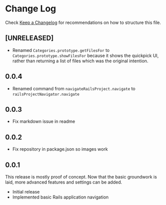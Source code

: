 # Change Log
Check [Keep a Changelog](http://keepachangelog.com/) for recommendations on how to structure this file.

## [UNRELEASED]
* Renamed `Categories.prototype.getFilesFor` to 
  `Categories.prototype.showFilesFor` because it shows the quickpick UI, rather
  than returning a list of files which was the original intention.

## 0.0.4
* Renamed command from `navigateRailsProject.navigate` to `railsProjectNavigator.navigate`

## 0.0.3
* Fix markdown issue in readme

## 0.0.2
* Fix repository in package.json so images work

## 0.0.1
This release is mostly proof of concept. Now that the basic groundwork is laid,
more advanced features and settings can be added.

* Initial release
* Implemented basic Rails application navigation

